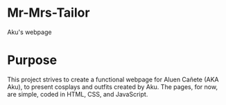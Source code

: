 # Mr-Mrs-Tailor
Aku's webpage

# Purpose
This project strives to create a functional webpage for Aluen Cañete (AKA Aku), to present cosplays and outfits created by Aku. The pages, for now, are simple, coded in HTML, CSS, and JavaScript.
